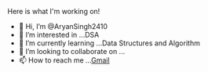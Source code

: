 Here is what I'm working on!
- 👋 Hi, I’m @AryanSingh2410
- 👀 I’m interested in ...DSA
- 🌱 I’m currently learning ...Data Structures and Algorithm
- 💞️ I’m looking to collaborate on ...
- 📫 How to reach me ...[Gmail](singharyan242000@gmail.com)

<!---
AryanSingh2410/AryanSingh2410 is a ✨ special ✨ repository because its `README.md` (this file) appears on your GitHub profile.
You can click the Preview link to take a look at your changes.
--->
